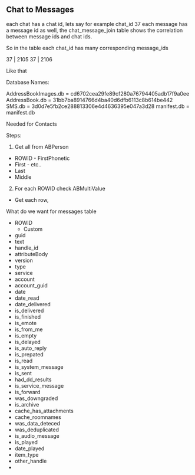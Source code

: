 ## Chat to Messages

each chat has a chat id, lets say for example chat_id 37
each message has a message id as well, the chat_message_join table shows the correlation between message ids and chat ids.

So in the table each chat_id has many corresponding message_ids

37 | 2105
37 | 2106

Like that


Database Names:

AddressBookImages.db = cd6702cea29fe89cf280a76794405adb17f9a0ee
AddressBook.db = 31bb7ba8914766d4ba40d6dfb6113c8b614be442
SMS.db = 3d0d7e5fb2ce288813306e4d4636395e047a3d28
manifest.db = manifest.db

Needed for Contacts

Steps:
1. Get all from ABPerson
 - ROWID  - FirstPhonetic
 - First  - etc..
 - Last
 - Middle

2. For each ROWID check ABMultiValue
 - Get each row, 




What do we want for messages table

- ROWID
  - Custom 
- guid
- text
- handle_id
- attributeBody
- version
- type 
- service
- account
- account_guid
- date
- date_read
- date_delivered
- is_delivered
- is_finished
- is_emote
- is_from_me
- is_empty
- is_delayed
- is_auto_reply
- is_prepated
- is_read
- is_system_message
- is_sent
- had_dd_results
- is_service_message
- is_forward
- was_downgraded
- is_archive
- cache_has_attachments
- cache_roomnames
- was_data_deteced
- was_deduplicated
- is_audio_message
- is_played
- date_played
- item_type
- other_handle
- 